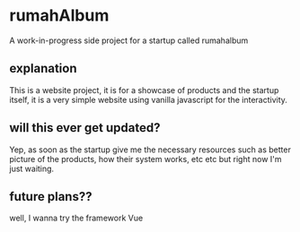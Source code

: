 # rumahAlbum
A work-in-progress side project for a startup called rumahalbum

## explanation
This is a website project, it is for a showcase of products and the startup itself, it is a very simple website using vanilla javascript for the interactivity.

## will this ever get updated?
Yep, as soon as the startup give me the necessary resources such as better picture of the products, how their system works, etc etc but right now I'm just waiting.

## future plans??
well, I wanna try the framework Vue
